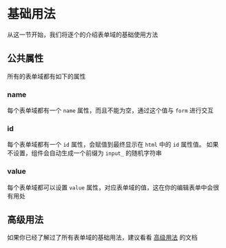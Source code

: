 # 基础用法

从这一节开始，我们将逐个的介绍表单域的基础使用方法


## 公共属性

所有的表单域都有如下的属性

### name

每个表单域都有一个 `name` 属性，而且不能为空，通过这个值与 `form` 进行交互

### id

每个表单域都有一个 `id` 属性，会赋值到最终显示在 `html` 中的 `id` 属性值。
如果不设置，组件会自动生成一个前缀为 `input_` 的随机字符串

### value

每个表单域都可以设置 `value` 属性，对应表单域的值，这在你的编辑表单中会很有用处

## 高级用法

如果你已经了解过了所有表单域的基础用法，建议看看 [高级用法](/advanced/) 的文档

